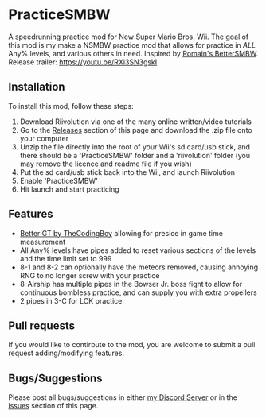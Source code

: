# PracticeSMBW
A speedrunning practice mod for New Super Mario Bros. Wii. The goal of this mod is my make a NSMBW practice mod that allows for practice in *ALL* Any% levels, and various others in need. Inspired by [Romain's BetterSMBW](https://github.com/R0mainSR/BetterSMBW). Release trailer: https://youtu.be/RXi3SN3gskI

## Installation
To install this mod, follow these steps:
1. Download Riivolution via one of the many online written/video tutorials
2. Go to the [Releases](https://github.com/CalebAP/PracticeSMBW/releases) section of this page and download the .zip file onto your computer
3. Unzip the file directly into the root of your Wii's sd card/usb stick, and there should be a 'PracticeSMBW' folder and a 'riivolution' folder (you may remove the licence and readme file if you wish)
4. Put the sd card/usb stick back into the Wii, and launch Riivolution
5. Enable 'PracticeSMBW'
6. Hit launch and start practicing

## Features
- [BetterIGT by TheCodingBoy](https://github.com/LetsPlentendo-CH/BetterIGT) allowing for presice in game time measurement
- All Any% levels have pipes added to reset various sections of the levels and the time limit set to 999
- 8-1 and 8-2 can optionally have the meteors removed, causing annoying RNG to no longer screw with your practice
- 8-Airship has multiple pipes in the Bowser Jr. boss fight to allow for continuous bombless practice, and can supply you with extra propellers
- 2 pipes in 3-C for LCK practice

## Pull requests
If you would like to contirbute to the mod, you are welcome to submit a pull request adding/modifying features.

## Bugs/Suggestions
Please post all bugs/suggestions in either [my Discord Server](https://discord.gg/nXWehhMWvA) or in the [issues](https://github.com/CalebAP/PracticeSMBW/issues) section of this page.
